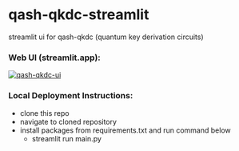 # qash-qkdc-streamlit
streamlit ui for qash-qkdc (quantum key derivation circuits)

### Web UI (streamlit.app): 
[![qash-qkdc-ui](https://static.streamlit.io/badges/streamlit_badge_black_white.svg)](https://qkdc-ui.streamlit.app/)
  
### Local Deployment Instructions:
- clone this repo
- navigate to cloned repository
- install packages from requirements.txt and run command below
  - streamlit run main.py
